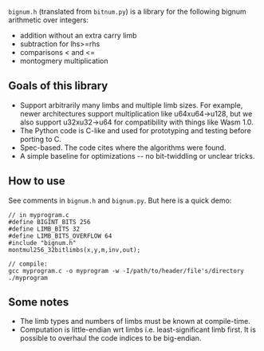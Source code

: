 `bignum.h` (translated from `bitnum.py`) is a library for the following bignum arithmetic over integers:
 - addition without an extra carry limb
 - subtraction for lhs>=rhs
 - comparisons < and <=
 - montogmery multiplication

## Goals of this library
 - Support arbitrarily many limbs and multiple limb sizes. For example, newer architectures support multiplication like u64xu64->u128, but we also support u32xu32->u64 for compatibility with things like Wasm 1.0.
 - The Python code is C-like and used for prototyping and testing before porting to C.
 - Spec-based. The code cites where the algorithms were found.
 - A simple baseline for optimizations -- no bit-twiddling or unclear tricks.

## How to use

See comments in `bignum.h` and `bignum.py`. But here is a quick demo:
```
// in myprogram.c
#define BIGINT_BITS 256
#define LIMB_BITS 32
#define LIMB_BITS_OVERFLOW 64
#include "bignum.h"
montmul256_32bitlimbs(x,y,m,inv,out);

// compile:
gcc myprogram.c -o myprogram -w -I/path/to/header/file's/directory
./myprogram
```

## Some notes
 - The limb types and numbers of limbs must be known at compile-time.
 - Computation is little-endian wrt limbs i.e. least-significant limb first. It is possible to overhaul the code indices to be big-endian.

